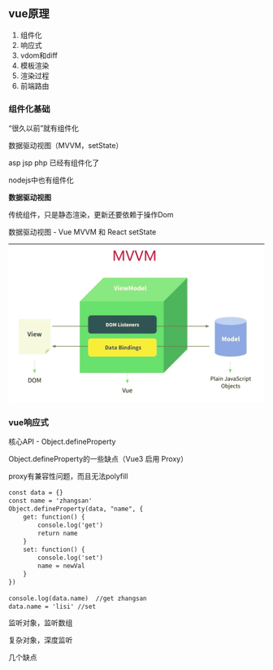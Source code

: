## vue原理

1. 组件化
2. 响应式
3. vdom和diff
4. 模板渲染
5. 渲染过程
6. 前端路由

### 组件化基础

“很久以前”就有组件化

数据驱动视图（MVVM，setState）

asp jsp php 已经有组件化了

nodejs中也有组件化

**数据驱动视图**

传统组件，只是静态渲染，更新还要依赖于操作Dom

数据驱动视图 - Vue MVVM 和 React setState

![mvvm](..\static\img\mvvm.png)



### vue响应式

核心API -  Object.defineProperty

Object.defineProperty的一些缺点（Vue3 启用 Proxy）

proxy有兼容性问题，而且无法polyfill

```
const data = {}
const name = 'zhangsan'
Object.defineProperty(data, "name", {
	get: function() {
		console.log('get')
		return name
	}
	set: function() {
		console.log('set')
		name = newVal
	}
})

console.log(data.name)  //get zhangsan
data.name = 'lisi' //set
```

监听对象，监听数组

复杂对象，深度监听

几个缺点